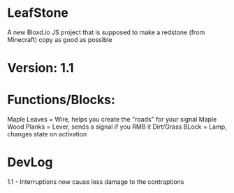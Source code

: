 # LeafStone
A new Bloxd.io JS project that is supposed to make a redstone (from Minecraft) copy as good as possible

# Version: 1.1
# Functions/Blocks:
Maple Leaves = Wire, helps you create the "roads" for your signal
Maple Wood Planks = Lever, sends a signal if you RMB it
Dirt/Grass BLock = Lamp, changes state on activation


# DevLog
1.1 - Interruptions now cause less damage to the contraptions
